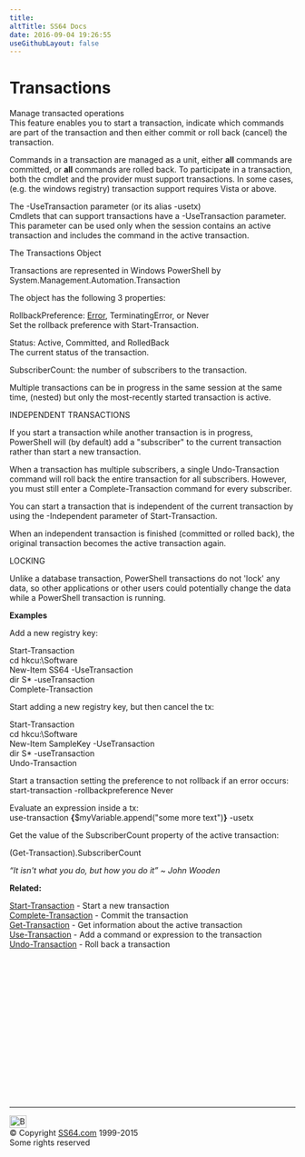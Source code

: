 ```yaml
---
title:
altTitle: SS64 Docs
date: 2016-09-04 19:26:55
useGithubLayout: false
---
```

<!-- #BeginLibraryItem "/Library/head_pssyntax.lbi" --><!-- #EndLibraryItem --><h1>Transactions</h1> 
<p>Manage transacted operations<br> 
This feature enables you to start
a transaction, indicate which commands are part of the
transaction and then either commit or roll back (cancel) the transaction.</p>
<p>Commands in a transaction are managed as a unit,
either <b>all</b> commands are committed, or <b>all</b> commands are rolled
back. To participate in a transaction, both the cmdlet and the provider
must support transactions. In some cases, (e.g. the windows registry) transaction support requires Vista or above.</p>
<p> The <span class="code">-UseTransaction</span> parameter (or its alias <span class="code">-usetx</span>)<br> Cmdlets that can support transactions have a -UseTransaction
parameter. This parameter can be used only when the session contains an
active transaction and includes the command in the active
transaction.</p>
<p>The Transactions Object</p>
<p> Transactions are represented in Windows PowerShell by <span class="code">System.Management.Automation.Transaction</span></p>
<p> The object has the following 3 properties:</p>
<p><span class="code">RollbackPreference: <u>Error</u></span>, <span class="code">TerminatingError</span>, or <span class="code">Never</span><br>
Set the rollback preference with Start-Transaction. </p>
<p> <span class="code">Status: Active, Committed, and RolledBack</span><br>
The current status of the transaction.</p>
<p> <span class="code">SubscriberCount</span>: the number of subscribers to the transaction.</p>
<p>Multiple
transactions can be in progress in the same session at the same<br>
time, (nested) but only the most-recently started transaction is active. </p>
<p>INDEPENDENT TRANSACTIONS</p>
<p> If you start a transaction while another transaction is in progress, PowerShell will (by default) add a "subscriber" to the current transaction rather than start a new transaction. </p>
<p> When a transaction has multiple subscribers, a single 
Undo-Transaction command will roll back the entire
transaction for all subscribers. However, 
you must still enter a Complete-Transaction command for every subscriber.</p>
<p> You can start a transaction that is independent of the 
current transaction by using the <span class="code">-Independent</span> parameter of 
Start-Transaction.</p>
<p> When an independent transaction is finished (committed or rolled 
back), the original transaction becomes the active transaction 
again.</p>
<p>LOCKING</p>
<p>Unlike a database transaction, PowerShell transactions do not 'lock' any data, so other applications or other users could potentially change the data while a PowerShell transaction is running. </p>
<p><b>Examples</b></p>
<p>Add a new registry key: </p>
<p class="code">Start-Transaction<br>
cd hkcu:\Software<br>
New-Item SS64 -UseTransaction<br>dir S* -useTransaction<br>
Complete-Transaction</p>
<p>Start adding a new registry key, but then cancel the tx: </p>
<p class="code">Start-Transaction<br>
cd hkcu:\Software<br>
New-Item SampleKey -UseTransaction<br>
dir S* -useTransaction<br>
Undo-Transaction</p>
<p>Start a transaction setting the preference to not rollback if an error occurs:<span class="code"><br>
start-transaction -rollbackpreference Never</span></p>
<p>Evaluate an expression inside a tx:<span class="code"><br>
use-transaction <b>{</b>$myVariable.append("some more text")<b>}</b> -usetx</span></p>
<p>Get the value of the SubscriberCount property of the active transaction:</p>
<p> <span class="code">(Get-Transaction).SubscriberCount</span></p>
<p class="quote"><i>“It isn't what you do, but how you do it” ~ John Wooden</i></p>
<p><b>Related:</b></p>
<p><a href="start-transaction.html">Start-Transaction</a> - Start a new transaction <a href="complete-transaction.html"><br>
Complete-Transaction</a> - Commit the transaction<br>
<a href="get-transaction.html">Get-Transaction</a> - Get information about the active transaction <a href="use-transaction.html"><br>
Use-Transaction</a> - Add a command or expression to the transaction <a href="undo-transaction.html"><br>
Undo-Transaction</a> - Roll back a transaction</p><!-- #BeginLibraryItem "/Library/foot_ps.lbi" --><p>
<!-- PowerShell300 -->
<ins class="adsbygoogle" style="display:inline-block;width:300px;height:250px" data-ad-client="ca-pub-6140977852749469" data-ad-slot="6253539900"></ins>
<script>
(adsbygoogle = window.adsbygoogle || []).push({});
</script></p>
<hr>
<div id="bl" class="footer"><a href="syntax-transactions.html#"><img src="../images/top.png" width="30" height="22" alt="Back to the Top"></a></div>
<div id="br" class="footer, tagline">© Copyright <a href="../index.html">SS64.com</a> 1999-2015<br>
Some rights reserved</div><!-- #EndLibraryItem -->

